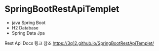 # SpringBootRestApiTemplet
- java Spring Boot
- H2 Database
- Spring Data Jpa

Rest Api Docs  링크 참조 https://3q12.github.io/SpringBootRestApiTemplet/
